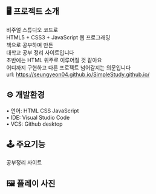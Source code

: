 ## 🖥 프로젝트 소개 

비주얼 스튜디오 코드로  
HTML5 + CSS3 + JavaScript 웹 프로그래밍  
책으로 공부하며 만든  
대학교 공부 정리 사이트입니다  
초반에는 HTML 위주로 이루어질 것 같아요  
어디까지 구현하고 다른 프로젝트 넘어갈지는 의문입니다  
url: https://seungyeon04.github.io/SimpleStudy.github.io/  

## ⚙️ 개발환경  
  
• 언어: HTML CSS JavaScript  
• IDE: Visual Studio Code  
• VCS: Github desktop   

## 🕹 주요기능  

공부정리 사이트  

## 🖼 플레이 사진
